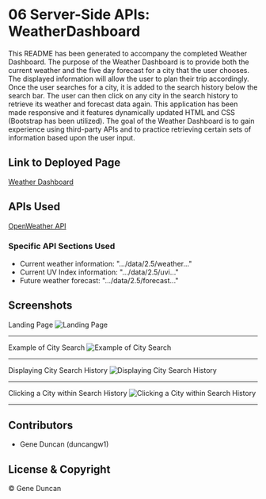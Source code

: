 # 06 Server-Side APIs: WeatherDashboard

This README has been generated to accompany the completed Weather Dashboard. The purpose of the Weather Dashboard is to provide both the current weather and the five day forecast for a city that the user chooses. The displayed information will allow the user to plan their trip accordingly. Once the user searches for a city, it is added to the search history below the search bar. The user can then click on any city in the search history to retrieve its weather and forecast data again. This application has been made responsive and it features dynamically updated HTML and CSS (Bootstrap has been utilized). The goal of the Weather Dashboard is to gain experience using third-party APIs and to practice retrieving certain sets of information based upon the user input.

## Link to Deployed Page

[Weather Dashboard](https://duncangw1.github.io/WeatherDashboard/)

## APIs Used

[OpenWeather API](https://openweathermap.org/api)

### Specific API Sections Used

- Current weather information: ".../data/2.5/weather..."
- Current UV Index information: ".../data/2.5/uvi..."
- Future weather forecast: ".../data/2.5/forecast..."

## Screenshots

Landing Page
<img src="" alt="Landing Page">

---

Example of City Search
<img src="" alt="Example of City Search">

---

Displaying City Search History
<img src="" alt="Displaying City Search History">

---

Clicking a City within Search History
<img src="" alt="Clicking a City within Search History">

---

## Contributors

- Gene Duncan (duncangw1)

## License & Copyright

© Gene Duncan
